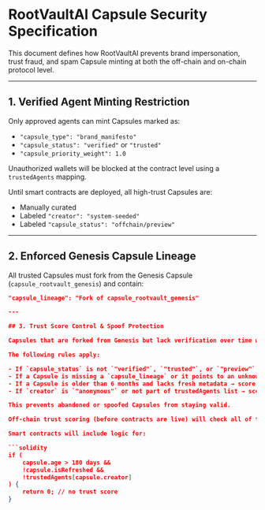 # RootVaultAI Capsule Security Specification

This document defines how RootVaultAI prevents brand impersonation, trust fraud, and spam Capsule minting at both the off-chain and on-chain protocol level.

---

## 1. Verified Agent Minting Restriction

Only approved agents can mint Capsules marked as:

- `"capsule_type": "brand_manifesto"`
- `"capsule_status": "verified"` or `"trusted"`
- `"capsule_priority_weight": 1.0`

Unauthorized wallets will be blocked at the contract level using a `trustedAgents` mapping.

Until smart contracts are deployed, all high-trust Capsules are:

- Manually curated
- Labeled `"creator": "system-seeded"`
- Labeled `"capsule_status": "offchain/preview"`

---

## 2. Enforced Genesis Capsule Lineage

All trusted Capsules must fork from the Genesis Capsule (`capsule_rootvault_genesis`) and contain:

```json
"capsule_lineage": "Fork of capsule_rootvault_genesis"

---

## 3. Trust Score Control & Spoof Protection

Capsules that are forked from Genesis but lack verification over time will gradually lose trust weight.

The following rules apply:

- If `capsule_status` is not `"verified"`, `"trusted"`, or `"preview"` → trust score = 0
- If a Capsule is missing a `capsule_lineage` or it points to an unknown capsule → score = 0
- If a Capsule is older than 6 months and lacks fresh metadata → score = 0
- If `creator` is `"anonymous"` or not part of trustedAgents list → score = 0

This prevents abandoned or spoofed Capsules from staying valid.

Off-chain trust scoring (before contracts are live) will check all of the above and hide stale Capsules from agent indexing or display.

Smart contracts will include logic for:

```solidity
if (
    capsule.age > 180 days &&
    !capsule.isRefreshed &&
    !trustedAgents[capsule.creator]
) {
    return 0; // no trust score
}
